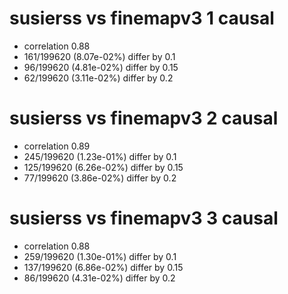 # susierss vs finemapv3  1 causal

- correlation 0.88
- 161/199620 (8.07e-02%) differ by 0.1
- 96/199620 (4.81e-02%) differ by 0.15
- 62/199620 (3.11e-02%) differ by 0.2


# susierss vs finemapv3  2 causal

- correlation 0.89
- 245/199620 (1.23e-01%) differ by 0.1
- 125/199620 (6.26e-02%) differ by 0.15
- 77/199620 (3.86e-02%) differ by 0.2


# susierss vs finemapv3  3 causal

- correlation 0.88
- 259/199620 (1.30e-01%) differ by 0.1
- 137/199620 (6.86e-02%) differ by 0.15
- 86/199620 (4.31e-02%) differ by 0.2


